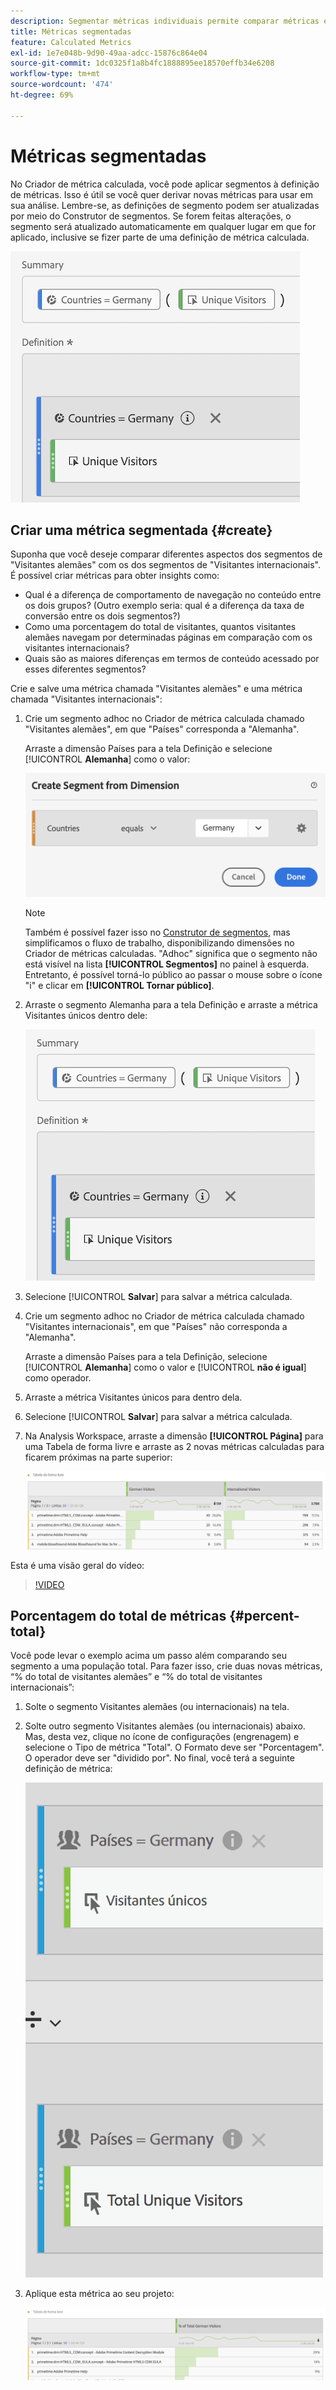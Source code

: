 ```yaml
---
description: Segmentar métricas individuais permite comparar métricas em um mesmo relatório.
title: Métricas segmentadas
feature: Calculated Metrics
exl-id: 1e7e048b-9d90-49aa-adcc-15876c864e04
source-git-commit: 1dc0325f1a8b4fc1888895ee18570effb34e6208
workflow-type: tm+mt
source-wordcount: '474'
ht-degree: 69%

---
```


# Métricas segmentadas

No Criador de métrica calculada, você pode aplicar segmentos à definição de métricas. Isso é útil se você quer derivar novas métricas para usar em sua análise. Lembre-se, as definições de segmento podem ser atualizadas por meio do Construtor de segmentos. Se forem feitas alterações, o segmento será atualizado automaticamente em qualquer lugar em que for aplicado, inclusive se fizer parte de uma definição de métrica calculada.

![](assets/german-visitors.png)

## Criar uma métrica segmentada {#create}

Suponha que você deseje comparar diferentes aspectos dos segmentos de &quot;Visitantes alemães&quot; com os dos segmentos de &quot;Visitantes internacionais&quot;. É possível criar métricas para obter insights como:

* Qual é a diferença de comportamento de navegação no conteúdo entre os dois grupos? (Outro exemplo seria: qual é a diferença da taxa de conversão entre os dois segmentos?)
* Como uma porcentagem do total de visitantes, quantos visitantes alemães navegam por determinadas páginas em comparação com os visitantes internacionais?
* Quais são as maiores diferenças em termos de conteúdo acessado por esses diferentes segmentos?

Crie e salve uma métrica chamada &quot;Visitantes alemães&quot; e uma métrica chamada &quot;Visitantes internacionais&quot;:

1. Crie um segmento adhoc no Criador de métrica calculada chamado &quot;Visitantes alemães&quot;, em que &quot;Países&quot; corresponda a &quot;Alemanha&quot;.

   Arraste a dimensão Países para a tela Definição e selecione [!UICONTROL **Alemanha**] como o valor:

   ![](assets/segment-from-dimension.png)

   >[!NOTE]
   >
   >Também é possível fazer isso no [Construtor de segmentos](/help/components/segmentation/segmentation-workflow/seg-build.md), mas simplificamos o fluxo de trabalho, disponibilizando dimensões no Criador de métricas calculadas. &quot;Adhoc&quot; significa que o segmento não está visível na lista **[!UICONTROL Segmentos]** no painel à esquerda. Entretanto, é possível torná-lo público ao passar o mouse sobre o ícone &quot;i&quot; e clicar em **[!UICONTROL Tornar público]**.

1. Arraste o segmento Alemanha para a tela Definição e arraste a métrica Visitantes únicos dentro dele:

   ![](assets/german-visitors.png)

1. Selecione [!UICONTROL **Salvar**] para salvar a métrica calculada.

1. Crie um segmento adhoc no Criador de métrica calculada chamado &quot;Visitantes internacionais&quot;, em que &quot;Países&quot; não corresponda a &quot;Alemanha&quot;.

   Arraste a dimensão Países para a tela Definição, selecione [!UICONTROL **Alemanha**] como o valor e [!UICONTROL **não é igual**] como operador.

1. Arraste a métrica Visitantes únicos para dentro dela.

1. Selecione [!UICONTROL **Salvar**] para salvar a métrica calculada.

1. Na Analysis Workspace, arraste a dimensão **[!UICONTROL Página]** para uma Tabela de forma livre e arraste as 2 novas métricas calculadas para ficarem próximas na parte superior:

   ![](assets/workspace-pages.png)

Esta é uma visão geral do vídeo:

>[!VIDEO](https://video.tv.adobe.com/v/25409/?quality=12&learn=on)

## Porcentagem do total de métricas {#percent-total}

Você pode levar o exemplo acima um passo além comparando seu segmento a uma população total. Para fazer isso, crie duas novas métricas, “% do total de visitantes alemães” e “% do total de visitantes internacionais”:

1. Solte o segmento Visitantes alemães (ou internacionais) na tela.
1. Solte outro segmento Visitantes alemães (ou internacionais) abaixo. Mas, desta vez, clique no ícone de configurações (engrenagem) e selecione o Tipo de métrica &quot;Total&quot;. O Formato deve ser &quot;Porcentagem&quot;. O operador deve ser &quot;dividido por&quot;. No final, você terá a seguinte definição de métrica:

   ![](assets/cm_metric_total.png)

1. Aplique esta métrica ao seu projeto:

   ![](assets/cm_percent_total.png)
